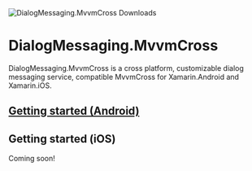 <img alt="DialogMessaging.MvvmCross Downloads" src="https://shields.io/nuget/dt/DialogMessaging.MvvmCross" />

# DialogMessaging.MvvmCross

DialogMessaging.MvvmCross is a cross platform, customizable dialog messaging service, compatible MvvmCross for Xamarin.Android and Xamarin.iOS.

## [Getting started (Android)](https://github.com/lewisbennett/dialog-messaging/new/release-1.0.0/src/DialogMessaging.MvvmCross/Platforms/Droid/README.md)

## Getting started (iOS)

Coming soon!
